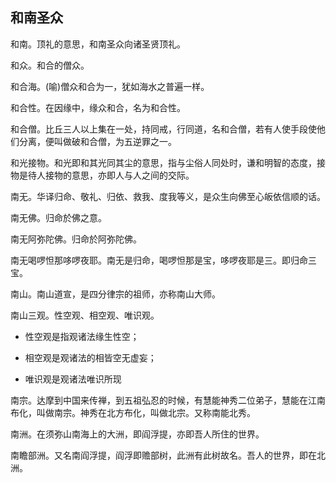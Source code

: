 ## 和南圣众

和南。顶礼的意思，和南圣众向诸圣贤顶礼。

和众。和合的僧众。

和合海。(喻)僧众和合为一，犹如海水之普遍一样。

和合性。在因缘中，缘众和合，名为和合性。

和合僧。比丘三人以上集在一处，持同戒，行同道，名和合僧，若有人使手段使他们分离，便叫做破和合僧，为五逆罪之一。

和光接物。和光即和其光同其尘的意思，指与尘俗人同处时，谦和明智的态度，接物是待人接物的意思，亦即人与人之间的交际。

南无。华译归命、敬礼、归依、救我、度我等义，是众生向佛至心皈依信顺的话。

南无佛。归命於佛之意。

南无阿弥陀佛。归命於阿弥陀佛。

南无喝啰怛那哆啰夜耶。南无是归命，喝啰怛那是宝，哆啰夜耶是三。即归命三宝。

南山。南山道宣，是四分律宗的祖师，亦称南山大师。

南山三观。性空观、相空观、唯识观。

- 性空观是指观诸法缘生性空；

- 相空观是观诸法的相皆空无虚妄；

- 唯识观是观诸法唯识所现

南宗。达摩到中国来传禅，到五祖弘忍的时候，有慧能神秀二位弟子，慧能在江南布化，叫做南宗。神秀在北方布化，叫做北宗。又称南能北秀。

南洲。在须弥山南海上的大洲，即阎浮提，亦即吾人所住的世界。

南瞻部洲。又名南阎浮提，阎浮即赡部树，此洲有此树故名。吾人的世界，即在北洲。